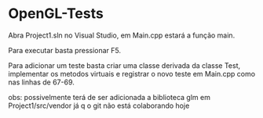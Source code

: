 # OpenGL-Tests

Abra Project1.sln no Visual Studio, em Main.cpp estará a função main.

Para executar basta pressionar F5.

Para adicionar um teste basta criar uma classe derivada da classe Test, implementar os metodos virtuais e registrar o novo teste em Main.cpp como nas linhas de 67-69.

obs: possivelmente terá de ser adicionada a biblioteca glm em Project1/src/vendor já q o git não está colaborando hoje
